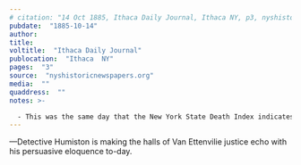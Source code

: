 ```yaml
---
# citation: "14 Oct 1885, Ithaca Daily Journal, Ithaca NY, p3, nyshistoricnewspapers.org."
pubdate:  "1885-10-14"
author: 
title: 
voltitle:  "Ithaca Daily Journal"
publocation:  "Ithaca  NY"
pages:  "3"
source:  "nyshistoricnewspapers.org"
media:  ""
quaddress:  ""
notes: >-

  - This was the same day that the New York State Death Index indicates that Jonas Mills died in Brookton. The Ithaca Daily Journal indicates that Jonas died the previous day. (15 Oct 1885, Ithaca Daily Journal, Ithaca NY, p3.)
---
```

—Detective Humiston is making the halls of Van Ettenvilie justice echo with his persuasive eloquence to-day. 

